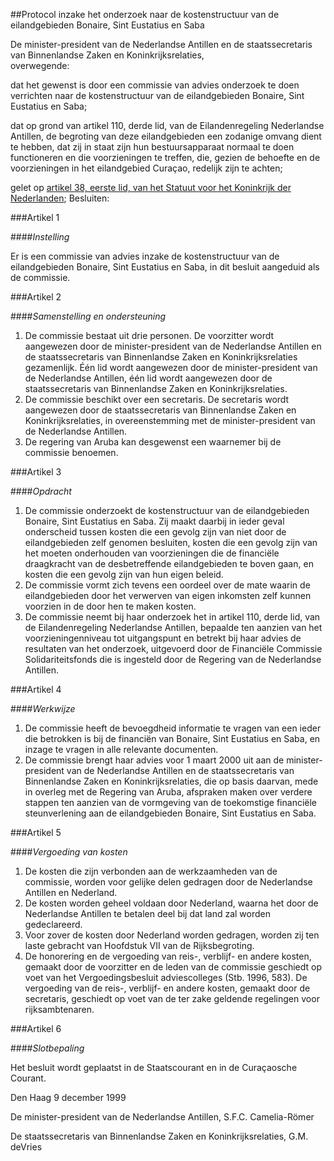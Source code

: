 <meta http-equiv='Content-Type' content='text/html; charset=utf-8' />

##Protocol inzake het onderzoek naar de kostenstructuur van de eilandgebieden Bonaire, Sint Eustatius en Saba

De minister-president van de Nederlandse Antillen en de staatssecretaris van Binnenlandse Zaken en Koninkrijksrelaties,  
overwegende:

dat het gewenst is door een commissie van advies onderzoek te doen verrichten naar de kostenstructuur van de eilandgebieden Bonaire, Sint Eustatius en Saba;

dat op grond van artikel 110, derde lid, van de Eilandenregeling Nederlandse Antillen, de begroting van deze eilandgebieden een zodanige omvang dient te hebben, dat zij in staat zijn hun bestuursapparaat normaal te doen functioneren en die voorzieningen te treffen, die, gezien de behoefte en de voorzieningen in het eilandgebied Curaçao, redelijk zijn te achten;

gelet op [artikel 38, eerste lid, van het Statuut voor het Koninkrijk der Nederlanden](../../../../../../../../../../../../rijkswet/statuut/voor/het/koninkrijk/der/nederlanden/BWBR0002154/README.md);
Besluiten:     

###Artikel  1  

####*Instelling*

Er is een commissie van advies inzake de kostenstructuur van de eilandgebieden Bonaire, Sint Eustatius en Saba, in dit besluit aangeduid als de commissie.  

###Artikel  2  

####*Samenstelling en ondersteuning*

1.  De commissie bestaat uit drie personen. De voorzitter wordt aangewezen door de minister-president van de Nederlandse Antillen en de staatssecretaris van Binnenlandse Zaken en Koninkrijksrelaties gezamenlijk. Één lid wordt aangewezen door de minister-president van de Nederlandse Antillen, één lid wordt aangewezen door de staatssecretaris van Binnenlandse Zaken en Koninkrijksrelaties.   
2.  De commissie beschikt over een secretaris. De secretaris wordt aangewezen door de staatssecretaris van Binnenlandse Zaken en Koninkrijksrelaties, in overeenstemming met de minister-president van de Nederlandse Antillen.   
3.  De regering van Aruba kan desgewenst een waarnemer bij de commissie benoemen.   

###Artikel  3  

####*Opdracht*

1.  De commissie onderzoekt de kostenstructuur van de eilandgebieden Bonaire, Sint Eustatius en Saba. Zij maakt daarbij in ieder geval onderscheid tussen kosten die een gevolg zijn van niet door de eilandgebieden zelf genomen besluiten, kosten die een gevolg zijn van het moeten onderhouden van voorzieningen die de financiële draagkracht van de desbetreffende eilandgebieden te boven gaan, en kosten die een gevolg zijn van hun eigen beleid.   
2.  De commissie vormt zich tevens een oordeel over de mate waarin de eilandgebieden door het verwerven van eigen inkomsten zelf kunnen voorzien in de door hen te maken kosten.   
3.  De commissie neemt bij haar onderzoek het in artikel 110, derde lid, van de Eilandenregeling Nederlandse Antillen, bepaalde ten aanzien van het voorzieningenniveau tot uitgangspunt en betrekt bij haar advies de resultaten van het onderzoek, uitgevoerd door de Financiële Commissie Solidariteitsfonds die is ingesteld door de Regering van de Nederlandse Antillen.   

###Artikel  4  

####*Werkwijze*

1.  De commissie heeft de bevoegdheid informatie te vragen van een ieder die betrokken is bij de financiën van Bonaire, Sint Eustatius en Saba, en inzage te vragen in alle relevante documenten.   
2.  De commissie brengt haar advies voor 1 maart 2000 uit aan de minister-president van de Nederlandse Antillen en de staatssecretaris van Binnenlandse Zaken en Koninkrijksrelaties, die op basis daarvan, mede in overleg met de Regering van Aruba, afspraken maken over verdere stappen ten aanzien van de vormgeving van de toekomstige financiële steunverlening aan de eilandgebieden Bonaire, Sint Eustatius en Saba.   

###Artikel  5  

####*Vergoeding van kosten*

1.  De kosten die zijn verbonden aan de werkzaamheden van de commissie, worden voor gelijke delen gedragen door de Nederlandse Antillen en Nederland.   
2.  De kosten worden geheel voldaan door Nederland, waarna het door de Nederlandse Antillen te betalen deel bij dat land zal worden gedeclareerd.   
3.  Voor zover de kosten door Nederland worden gedragen, worden zij ten laste gebracht van Hoofdstuk VII van de Rijksbegroting.   
4.  De honorering en de vergoeding van reis-, verblijf- en andere kosten, gemaakt door de voorzitter en de leden van de commissie geschiedt op voet van het Vergoedingsbesluit adviescolleges (Stb. 1996, 583). De vergoeding van de reis-, verblijf- en andere kosten, gemaakt door de secretaris, geschiedt op voet van de ter zake geldende regelingen voor rijksambtenaren.   

###Artikel  6  

####*Slotbepaling*

Het besluit wordt geplaatst in de Staatscourant en in de Curaçaosche Courant. 

Den Haag 
9 december 1999    

De 
minister-president van de Nederlandse Antillen,
S.F.C. Camelia-Römer  

De 
staatssecretaris van Binnenlandse Zaken en Koninkrijksrelaties,
G.M. deVries    
